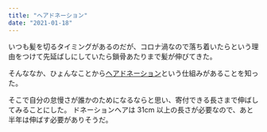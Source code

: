 ```yaml
---
title: "ヘアドネーション"
date: "2021-01-18"
---
```


いつも髪を切るタイミングがあるのだが、コロナ渦なので落ち着いたらという理由をつけて先延ばしにしていたら鎖骨あたりまで髪が伸びてきた。

そんななか、ひょんなことから[ヘアドネーション](https://www.jhdac.org/index.html)という仕組みがあることを知った。

そこで自分の怠慢さが誰かのためになるならと思い、寄付できる長さまで伸ばしてみることにした。
ドネーションヘアは 31cm 以上の長さが必要なので、あと半年は伸ばす必要がありそうだ。
